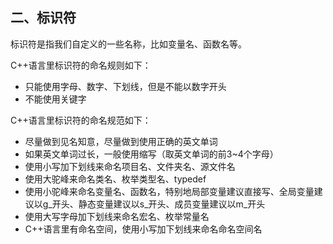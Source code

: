 ## 二、标识符

标识符是指我们自定义的一些名称，比如变量名、函数名等。

C++语言里标识符的命名规则如下：

* 只能使用字母、数字、下划线，但是不能以数字开头
* 不能使用关键字

C++语言里标识符的命名规范如下：

* 尽量做到见名知意，尽量做到使用正确的英文单词
* 如果英文单词过长，一般使用缩写（取英文单词的前3~4个字母）
* 使用小写加下划线来命名项目名、文件夹名、源文件名
* 使用大驼峰来命名类名、枚举类型名、typedef
* 使用小驼峰来命名变量名、函数名，特别地局部变量建议直接写、全局变量建议以g\_开头、静态变量建议以s\_开头、成员变量建议以m\_开头
* 使用大写字母加下划线来命名宏名、枚举常量名
* C++语言里有命名空间，使用小写加下划线来命名命名空间名

